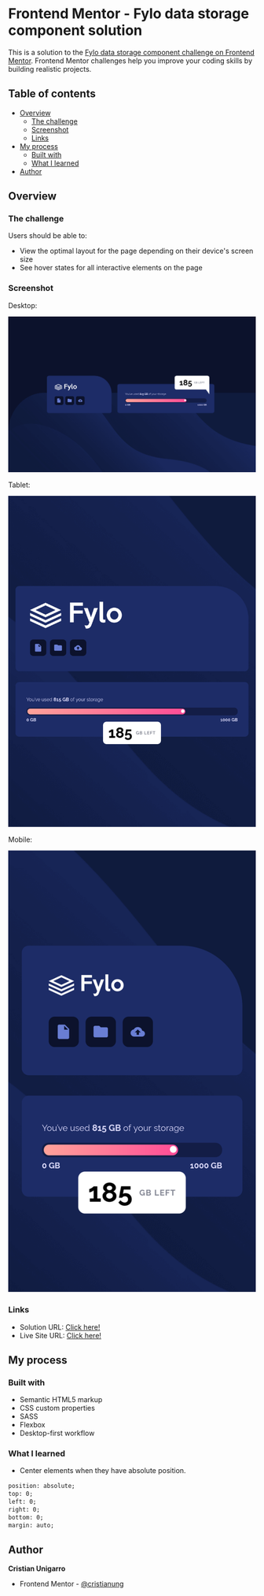 # Frontend Mentor - Fylo data storage component solution

This is a solution to the [Fylo data storage component challenge on Frontend Mentor](https://www.frontendmentor.io/challenges/fylo-data-storage-component-1dZPRbV5n). Frontend Mentor challenges help you improve your coding skills by building realistic projects. 

## Table of contents

- [Overview](#overview)
  - [The challenge](#the-challenge)
  - [Screenshot](#screenshot)
  - [Links](#links)
- [My process](#my-process)
  - [Built with](#built-with)
  - [What I learned](#what-i-learned)
- [Author](#author)

## Overview

### The challenge

Users should be able to:

- View the optimal layout for the page depending on their device's screen size
- See hover states for all interactive elements on the page

### Screenshot

Desktop:

![](/screenshot/desktop.png "Desktop")

Tablet:

![](/screenshot/tablet.png "Tablet")

Mobile:

![](/screenshot/mobile.png "Mobile")

### Links

- Solution URL: [Click here!]()
- Live Site URL: [Click here!](https://lucid-fermi-bfedd4.netlify.app/)

## My process

### Built with

- Semantic HTML5 markup
- CSS custom properties
- SASS
- Flexbox
- Desktop-first workflow

### What I learned

- Center elements when they have absolute position.

```
position: absolute;
top: 0;
left: 0;
right: 0;
bottom: 0;
margin: auto;
```

## Author

  **Cristian Unigarro**
- Frontend Mentor - [@cristianung](https://www.frontendmentor.io/profile/cristianung)
